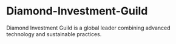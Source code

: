 # Diamond-Investment-Guild
Diamond Investment Guild is a global leader combining advanced technology and sustainable practices.
